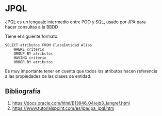 # JPQL
JPQL es un lenguaje intermedio entre POO y SQL, usado por JPA para hacer consultas
a la BBDD

Tiene el siguiente formato:

	SELECT atributos FROM ClaseEntidad Alias 
		WHERE criterio
		GROUP BY atributos
		HAVING criterio
		ORDER BY atributos
		
Es muy importante tener en cuenta que todos los atributos hacen referencia a las propiedades de las clases de entidad.

## Bibliografía
1. <https://docs.oracle.com/html/E13946_04/ejb3_langref.html>
2. <https://www.tutorialspoint.com/es/jpa/jpa_jpql.htm>
